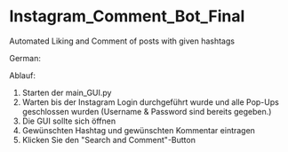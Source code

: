 # Instagram_Comment_Bot_Final
Automated Liking and Comment of posts with given hashtags

German:

Ablauf:
1. Starten der main_GUI.py
2. Warten bis der Instagram Login durchgeführt wurde und alle Pop-Ups geschlossen wurden (Username & Password sind bereits gegeben.)
3. Die GUI sollte sich öffnen
4. Gewünschten Hashtag und gewünschten Kommentar eintragen
5. Klicken Sie den "Search and Comment"-Button
